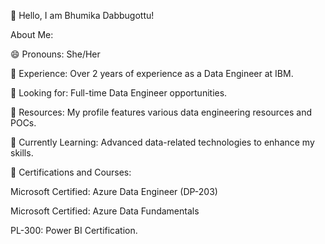👋 Hello, I am Bhumika Dabbugottu!

About Me:

😄 Pronouns: She/Her

🔭 Experience: Over 2 years of experience as a Data Engineer at IBM.

👯 Looking for: Full-time Data Engineer opportunities.

🤘 Resources: My profile features various data engineering resources and POCs.

🌱 Currently Learning: Advanced data-related technologies to enhance my skills.

📜 Certifications and Courses:

Microsoft Certified: Azure Data Engineer (DP-203)

Microsoft Certified: Azure Data Fundamentals

PL-300: Power BI Certification.
